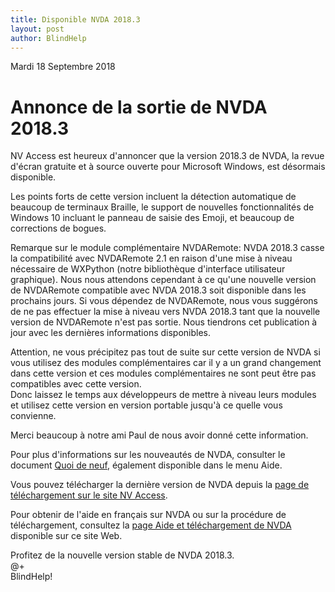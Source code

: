 ```yaml
---
title: Disponible NVDA 2018.3
layout: post
author: BlindHelp
---
```


<footer>Mardi 18 Septembre 2018</footer>

# Annonce de la sortie de NVDA 2018.3 #

NV Access est heureux d'annoncer que la version 2018.3 de NVDA, la revue d'écran gratuite et à source ouverte pour Microsoft Windows, est désormais disponible.

Les points forts de cette version incluent la détection automatique de beaucoup de terminaux Braille, le support de nouvelles fonctionnalités de Windows 10 incluant le panneau de saisie des Emoji, et beaucoup de corrections de bogues. 

Remarque sur le module complémentaire NVDARemote: NVDA 2018.3 casse la compatibilité avec NVDARemote 2.1 en raison d'une mise à niveau nécessaire de WXPython (notre bibliothèque d'interface utilisateur graphique). Nous nous attendons cependant à ce qu'une nouvelle version de NVDARemote compatible avec NVDA 2018.3 soit disponible dans les prochains jours. Si vous dépendez de NVDARemote, nous vous suggérons de ne pas effectuer la mise à niveau vers NVDA 2018.3 tant que la nouvelle version de NVDARemote n'est pas sortie. Nous tiendrons cet publication à jour avec les dernières informations disponibles.            

Attention, ne vous précipitez pas tout de suite sur cette version de NVDA si vous utilisez des modules complémentaires car il y a un grand changement  dans cette version et ces modules complémentaires ne sont peut être pas compatibles avec cette version.             
Donc laissez le temps aux développeurs de mettre à niveau leurs modules et utilisez cette version en version portable jusqu'à ce quelle vous convienne.                 

Merci beaucoup à notre ami Paul de nous avoir donné cette information.               

Pour plus d'informations sur les nouveautés de NVDA, consulter le document [Quoi de neuf](https://blindhelp.github.io/changes.html), également disponible dans le menu Aide.           

Vous pouvez télécharger la dernière version de NVDA depuis la [page de téléchargement sur le site NV Access](http://www.nvaccess.org/download/).      

Pour obtenir de l'aide en français sur NVDA ou sur la procédure de téléchargement, consultez la [page Aide et téléchargement de NVDA](https://blindhelp.github.io/Aide-et-t%C3%A9l%C3%A9chargement-de-NVDA/) disponible sur ce site Web.     

Profitez de la nouvelle version stable de NVDA 2018.3.                        
@+                     
BlindHelp!                           